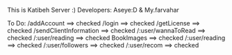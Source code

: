 This is Katibeh Server :)
Developers: Aseye:D & My.farvahar

To Do:
/addAccount            ==> checked
/login                 ==> checked
/getLicense            ==> checked
/sendClientInformation ==> checked
/:user/wannaToRead     ==> checked
/:user/reading         ==> checked
BookImages             ==> checked
/:user/reading         ==> checked
/:user/followers       ==> checked
/:user/recom           ==> checked
